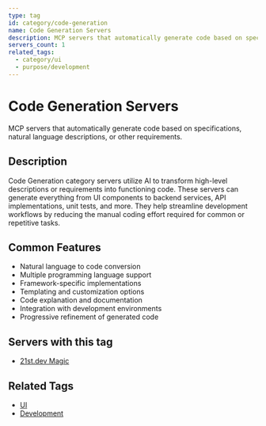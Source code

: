 ```yaml
---
type: tag
id: category/code-generation
name: Code Generation Servers
description: MCP servers that automatically generate code based on specifications or requirements
servers_count: 1
related_tags:
  - category/ui
  - purpose/development
---
```


# Code Generation Servers

MCP servers that automatically generate code based on specifications, natural language descriptions, or other requirements.

## Description

Code Generation category servers utilize AI to transform high-level descriptions or requirements into functioning code. These servers can generate everything from UI components to backend services, API implementations, unit tests, and more. They help streamline development workflows by reducing the manual coding effort required for common or repetitive tasks.

## Common Features

- Natural language to code conversion
- Multiple programming language support
- Framework-specific implementations
- Templating and customization options
- Code explanation and documentation
- Integration with development environments
- Progressive refinement of generated code

## Servers with this tag

- [21st.dev Magic](../../servers/21st-dev-magic-mcp.md)

## Related Tags

- [UI](ui.md)
- [Development](../../tags/purpose/development.md)
